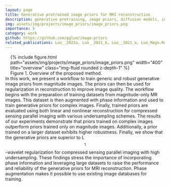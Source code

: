 ```yaml
---
layout: page
title: Generative pretrained image priors for MRI reconstruction
description: generative pretraining, image priors, diffusion models, inverse problem, MR image reconstruction, proximal operator, optimization
img: assets/img/projects/image_priors/image_priors.png
importance: 5
category: work
github: https://github.com/ggluo/image-priors
related_publications: Luo__2022a, Luo__2021_b, Luo__2021_a, Luo_Magn.Reson.Med._2023
---
```

<div style="float: right; margin-left: 1rem; margin-bottom: 0rem">
{% include figure.html path="assets/img/projects/image_priors/image_priors.png" width="400" title="overview" class="img-fluid rounded z-depth-1" %}
<div class="caption_post">
    Figure 1. Overview of the proposed method.
</div>
</div>

In this work, we present a workflow to train generic and 
robust generative image priors from magnitude images. The priors can then 
be used for regularization in reconstruction to improve image quality.
    The workflow begins with the preparation of 
training datasets from magnitude-only MR images. This dataset is then
augmented with phase information and used to train generative priors
for complex images. Finally, trained priors are evaluated using
both linear and nonlinear reconstruction for compressed sensing
parallel imaging with various undersampling schemes.
    The results of our experiments demonstrate that
priors trained on complex images outperform priors trained only
on magnitude images. Additionally, a prior trained on a larger
dataset exhibits higher robustness. Finally, we show that the
generative priors are superior to L$$^\mathrm{1}$$-wavelet regularization for
compressed sensing parallel imaging with high undersampling.
These findings stress the importance of incorporating phase
information and leveraging large datasets to raise the
performance and reliability of the generative priors for 
MRI reconstruction. Phase augmentation makes it possible to
use existing image databases for training.

